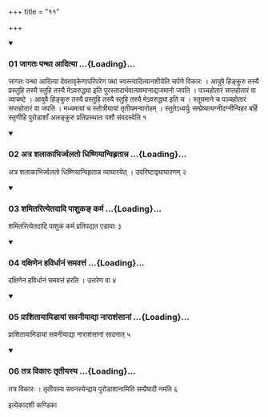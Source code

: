 +++
title = "११"

+++

<div class="js_include" includetitle="true" newlevelforh1="3" unfilled="" url="/vedAH_yajuH/taittirIyam/sUtram/ApastambaH/shrautam/vishvAsa-prastutiH/13/11/01_jAgataH_panthA_AdityA.md">
<details open><summary><h3>01 जागतः पन्था आदित्या ...{Loading}...</h3></summary>

जागतः पन्था आदित्या देवतावृकेणापरिपरेण पथा स्वस्त्यादित्यानशीयेति सर्पणे विकारः । आयुषे हिङ्कुरु तस्यै प्रस्तुहि तस्यै स्तुहि तस्यै मेऽवरुद्ध्या इति पुरस्तादार्भवात्पवमानाद्यजमानो जपति । पञ्चहोतारं सप्तहोतारं वा व्याचष्टे । आयुवै हिङ्कुरु तस्यै प्रस्तुहि तस्यै स्तुहि तस्यै मेऽवरुद्ध्या इति च । स्तूयमाने च पञ्चहोतारं सप्तहोतारं वा जपति । मध्यमायां च स्तोत्रीयायां तृतीयमन्वारोहम् । स्तुतेऽध्वर्युः सम्प्रेष्यत्यग्नीदग्नीन्विहर बर्हि स्तृणीहि पुरोडाशाँ अलङ्कुरु प्रतिप्रस्थातः पशौ संवदस्वेति १
</details>
</div>


<div class="js_include" includetitle="true" newlevelforh1="3" unfilled="" url="/vedAH_yajuH/taittirIyam/sUtram/ApastambaH/shrautam/vishvAsa-prastutiH/13/11/02_atra_shalAkAbhirjvalato_dhiShNiyAnvihRtAnna.md">
<details open><summary><h3>02 अत्र शलाकाभिर्ज्वलतो धिष्णियान्विहृतान्न ...{Loading}...</h3></summary>

अत्र शलाकाभिर्ज्वलतो धिष्णियान्विहृतान्न व्याघारयेत् । उपरिष्टाद्व्याघारणम् २
</details>
</div>


<div class="js_include" includetitle="true" newlevelforh1="3" unfilled="" url="/vedAH_yajuH/taittirIyam/sUtram/ApastambaH/shrautam/vishvAsa-prastutiH/13/11/03_shamitarityetadAdi_pAshuka~N_karma.md">
<details open><summary><h3>03 शमितरित्येतदादि पाशुकङ् कर्म ...{Loading}...</h3></summary>

शमितरित्येतदादि पाशुकं कर्म प्रतिपद्यत एडायाः ३
</details>
</div>


<div class="js_include" includetitle="true" newlevelforh1="3" unfilled="" url="/vedAH_yajuH/taittirIyam/sUtram/ApastambaH/shrautam/vishvAsa-prastutiH/13/11/04_daxiNena_havirdhAnaM_samavattaM.md">
<details open><summary><h3>04 दक्षिणेन हविर्धानं समवत्तं ...{Loading}...</h3></summary>

दक्षिणेन हविर्धानं समवत्तं हरति । उत्तरेण वा ४
</details>
</div>


<div class="js_include" includetitle="true" newlevelforh1="3" unfilled="" url="/vedAH_yajuH/taittirIyam/sUtram/ApastambaH/shrautam/vishvAsa-prastutiH/13/11/05_prAshitAyAmiDAyAM_savanIyAdyA_nArAshaMsAnAM.md">
<details open><summary><h3>05 प्राशितायामिडायां सवनीयाद्या नाराशंसानां ...{Loading}...</h3></summary>

प्राशितायामिडायां सवनीयाद्या नाराशंसानां सादनात् ५
</details>
</div>


<div class="js_include" includetitle="true" newlevelforh1="3" unfilled="" url="/vedAH_yajuH/taittirIyam/sUtram/ApastambaH/shrautam/vishvAsa-prastutiH/13/11/06_tatra_vikAraH_tRtIyasya.md">
<details open><summary><h3>06 तत्र विकारः तृतीयस्य ...{Loading}...</h3></summary>

तत्र विकारः । तृतीयस्य सवनस्येन्द्राय पुरोडाशानामिति सम्प्रैषादी नमति ६
</details>
</div>



  
इत्येकादशी कण्डिका 
